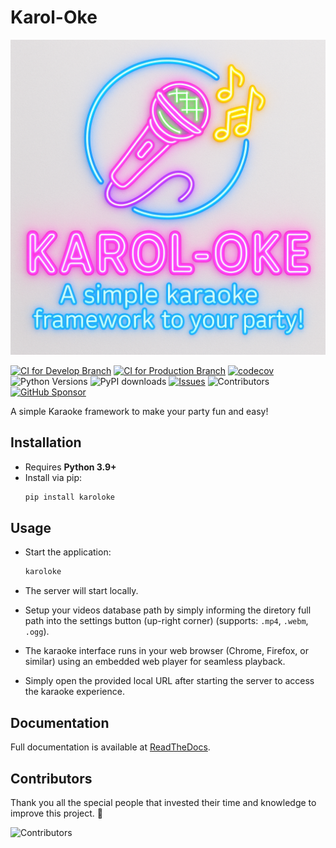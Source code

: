 # Karol-Oke

![Project Logo](docs/assets/karoloke-logo.png)

[![CI for Develop Branch](https://github.com/acsenrafilho/karoloke/actions/workflows/ci_develop.yaml/badge.svg)](https://github.com/acsenrafilho/karoloke/actions/workflows/ci_develop.yaml)
[![CI for Production Branch](https://github.com/acsenrafilho/karoloke/actions/workflows/ci_main.yaml/badge.svg)](https://github.com/acsenrafilho/karoloke/actions/workflows/ci_main.yaml)
[![codecov](https://codecov.io/gh/acsenrafilho/karoloke/graph/badge.svg?token=1PL6N4BI2G)](https://codecov.io/gh/acsenrafilho/karoloke)
![Python Versions](https://img.shields.io/badge/python-3.9%20|+-blue)
![PyPI downloads](https://img.shields.io/pypi/dm/karoloke)
[![Issues](https://img.shields.io/github/issues/acsenrafilho/karoloke)](https://github.com/acsenrafilho/karoloke/issues)
![Contributors](https://img.shields.io/github/contributors/acsenrafilho/karoloke)
[![GitHub Sponsor](https://img.shields.io/badge/Sponsor-❤️%20acsenrafilho-orange?logo=github)](https://github.com/sponsors/acsenrafilho)

A simple Karaoke framework to make your party fun and easy!

## Installation

- Requires **Python 3.9+**
- Install via pip:
  ```bash
  pip install karoloke
  ```

## Usage

- Start the application:
  ```bash
  karoloke
  ```
- The server will start locally.
- Setup your videos database path by simply informing the diretory full path into the settings button (up-right corner) (supports: `.mp4`, `.webm`, `.ogg`).

- The karaoke interface runs in your web browser (Chrome, Firefox, or similar) using an embedded web player for seamless playback.
- Simply open the provided local URL after starting the server to access the karaoke experience.

## Documentation

Full documentation is available at [ReadTheDocs](https://karoloke.readthedocs.io).

## Contributors

Thank you all the special people that invested their time and knowledge to improve this project. 👏

![Contributors](https://contrib.rocks/image?repo=acsenrafilho/karoloke)
